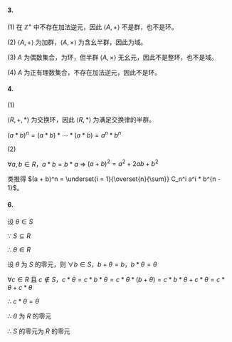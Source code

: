 #### 3.

(1) 在 ${\mathbb{Z}}^+$ 中不存在加法逆元，因此 $\langle A, + \rangle$ 不是群，也不是环。

(2) $\langle A, + \rangle$ 为加群，$\langle A, \times \rangle$ 为含幺半群，因此为域。

(3) $A$ 为偶数集合，为环，但半群 $\langle A, \times \rangle$ 无幺元，因此不是整环，也不是域。

(4) $A$ 为正有理数集合，不存在加法逆元，因此不是环。

#### 4.

(1)

$\langle R, +, * \rangle$ 为交换环，因此 $\langle R, * \rangle$ 为满足交换律的半群。

$(a * b)^n = (a * b) * \cdots * (a * b) = a^n * b^n$

(2)

$\forall a, b \in R$，$a * b = b * a$ $\Rightarrow$ $(a + b)^2 = a^2 + 2 a b + b^2$

类推得 $(a + b)^n = \underset{i = 1}{\overset{n}{\sum}} C_n^i a^i * b^{n - 1}$。

#### 6.

设 $\theta \in S$

$\because$ $S \subseteq R$

$\therefore$ $\theta \in R$

设 $\theta$ 为 $S$ 的零元，则 $\forall b \in S$，$b + \theta = b$，$b * \theta = \theta$

$\forall c \in R$ 且 $c \notin S$，$c * \theta = c * b * \theta = c * \theta * (b + \theta) = c * b * \theta + c * \theta = c * \theta + c * \theta$

$\therefore$ $c * \theta = \theta$

$\therefore$ $\theta$ 为 $R$ 的零元

$\therefore$ $S$ 的零元为 $R$ 的零元